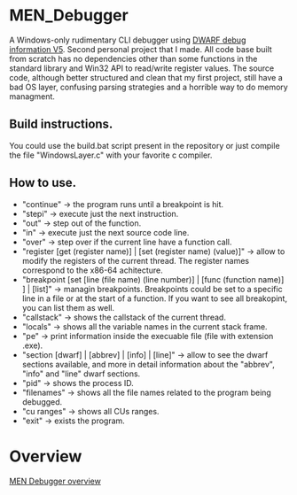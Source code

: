 # MEN_Debugger
A Windows-only rudimentary CLI debugger using [DWARF debug information V5](https://dwarfstd.org/doc/DWARF5.pdf).
Second personal project that I made.
All code base built from scratch has no dependencies other than some functions in the standard library and Win32 API to read/write register values.
The source code, although better structured and clean that my first project, still have a bad OS layer, confusing parsing strategies and a horrible way to do memory managment.

## Build instructions.
You could use the build.bat script present in the repository or just compile the file "WindowsLayer.c" with your favorite c compiler.

## How to use.
- "continue" -> the program runs until a breakpoint is hit.
- "stepi" -> execute just the next instruction.
- "out" -> step out of the function.
- "in" -> execute just the next source code line.
- "over" -> step over if the current line have a function call.
- "register [get (register name)] | [set (register name) (value)]" -> allow to modify the registers of the current thread. The register names correspond to the x86-64 achitecture.
- "breakpoint [set [line (file name) (line number)] | [func (function name)] ] | [list]" -> managin breakpoints. Breakpoints could be set to a specific line in a file or at the start of a function. If you want to see all breakopint, you can list them as well.
- "callstack" -> shows the callstack of the current thread.
- "locals" -> shows all the variable names in the current stack frame.
- "pe" -> print information inside the execuable file (file with extension .exe).
- "section [dwarf] | [abbrev] | [info] | [line]" -> allow to see the dwarf sections available, and more in detail information about the "abbrev", "info" and "line" dwarf sections.
- "pid" -> shows the process ID.
- "filenames" -> shows all the file names related to the program being debugged.
- "cu ranges" -> shows all CUs ranges.
- "exit" -> exists the program.

# Overview
[MEN Debugger overview]()
